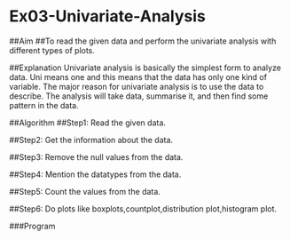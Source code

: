 # Ex03-Univariate-Analysis
##Aim
##To read the given data and perform the univariate analysis with different types of plots.

##Explanation
Univariate analysis is basically the simplest form to analyze data. Uni means one and this means that the data has only one kind of variable. The major reason for univariate analysis is to use the data to describe. The analysis will take data, summarise it, and then find some pattern in the data.

##Algorithm
##Step1:
Read the given data.

##Step2:
Get the information about the data.

##Step3:
Remove the null values from the data.

##Step4:
Mention the datatypes from the data.

##Step5:
Count the values from the data.

##Step6:
Do plots like boxplots,countplot,distribution plot,histogram plot.

###Program
